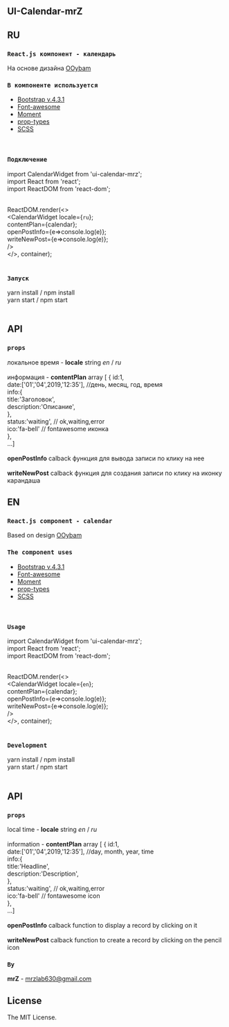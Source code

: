 ## UI-Calendar-mrZ


## RU

### `React.js компонент - календарь`
На основе дизайна [OOybam](https://codepen.io/chrisdpratt/pen/OOybam) 
<br/>

### `В компоненте используется`
* [Bootstrap v.4.3.1](https://getbootstrap.com/docs/4.0/getting-started/introduction/) 
* [Font-awesome](https://fontawesome.ru) 
* [Moment](http://momentjs.com/) 
* [prop-types](https://reactjs.org/docs/typechecking-with-proptypes.html) 
* [SCSS](https://sass-lang.com/) 
<br/>

### `Подключение`
import CalendarWidget from 'ui-calendar-mrz';<br/>
import React from 'react';<br/>
import ReactDOM from 'react-dom';<br/>
<br/>

ReactDOM.render(<><br/>
                <CalendarWidget
                locale={`ru`};<br/>
                 contentPlan={calendar};<br/>
                 openPostInfo={e=>console.log(e)};<br/>
                 writeNewPost={e=>console.log(e)};<br/>
                 /><br/>
                 </>, container);<br/>
                 <br/>
                 
### `Запуск`
yarn install / npm install<br/>
yarn start / npm start<br/>
<br/>


## API

### `props`

локальное время - **locale** string *en* / *ru*
<br/>
<br/>
информация - **contentPlan** array [ {
                                   id:1,<br/>
                                   date:['01','04',2019,'12:35'], //день, месяц, год, время<br/>
                                   info:{<br/>
                                       title:'Заголовок',<br/>
                                       description:'Описание',<br/>
                                   },<br/>
                                   status:'waiting', // ok,waiting,error<br/>
                                   ico:'fa-bell' // fontawesome иконка<br/>
                               },<br/>
                               ...]
<br/>
<br/>
**openPostInfo** calback функция для вывода записи по клику на нее
<br/>
<br/>
**writeNewPost** calback функция для создания записи по клику на иконку карандаша
<br/>


## EN


### `React.js component - calendar`
Based on design [OOybam](https://codepen.io/chrisdpratt/pen/OOybam) 
<br/>

### `The component uses`
* [Bootstrap v.4.3.1](https://getbootstrap.com/docs/4.0/getting-started/introduction/) 
* [Font-awesome](https://fontawesome.ru) 
* [Moment](http://momentjs.com/) 
* [prop-types](https://reactjs.org/docs/typechecking-with-proptypes.html) 
* [SCSS](https://sass-lang.com/) 
<br/>

### `Usage`
import CalendarWidget from 'ui-calendar-mrz';<br/>
import React from 'react';<br/>
import ReactDOM from 'react-dom';<br/>
<br/>

ReactDOM.render(<><br/>
                <CalendarWidget
                locale={`en`};<br/>
                 contentPlan={calendar};<br/>
                 openPostInfo={e=>console.log(e)};<br/>
                 writeNewPost={e=>console.log(e)};<br/>
                 /><br/>
                 </>, container);<br/>
                 <br/>
                 
### `Development`
yarn install / npm install<br/>
yarn start / npm start<br/>
<br/>


## API

### `props`

local time - **locale** string *en* / *ru*
<br/>
<br/>
information - **contentPlan** array [ {
                                   id:1,<br/>
                                   date:['01','04',2019,'12:35'], //day, month, year, time<br/>
                                   info:{<br/>
                                       title:'Headline',<br/>
                                       description:'Description',<br/>
                                   },<br/>
                                   status:'waiting', // ok,waiting,error<br/>
                                   ico:'fa-bell' // fontawesome icon<br/>
                               },<br/>
                               ...]
<br/>
<br/>
**openPostInfo** calback function to display a record by clicking on it
<br/>
<br/>
**writeNewPost** calback function to create a record by clicking on the pencil icon
<br/>



### `By`
**mrZ** - mrzlab630@gmail.com

## License

The MIT License.

